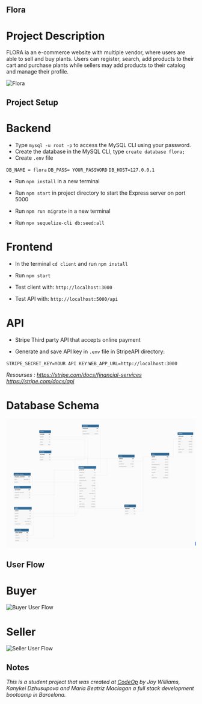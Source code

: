## Flora

# Project Description

FLORA ia an e-commerce website with multiple vendor, where users are able to sell and buy plants. Users can register, search, add products to their cart and purchase plants while sellers may add products to their catalog and manage their profile.

![Flora]()

## Project Setup 

# Backend 

- Type `mysql -u root -p` to access the MySQL CLI using your password.
- Create the database in the MySQL CLI, type `create database flora;`
- Create `.env` file 

`DB_NAME = flora`
`DB_PASS= YOUR_PASSWORD`
`DB_HOST=127.0.0.1`

- Run `npm install` in a new terminal

- Run `npm start` in project directory to start the Express server on port 5000

- Run `npm run migrate` in a new terminal 

- Run `npx sequelize-cli db:seed:all`

# Frontend
 
- In the terminal `cd client` and run `npm install`

- Run `npm start`

- Test client with: `http://localhost:3000`
- Test API with: `http://localhost:5000/api`

# API

- Stripe Third party API that accepts online payment

- Generate and save API key in `.env` file in StripeAPI directory:

`STRIPE_SECRET_KEY=YOUR API KEY`
`WEB_APP_URL=http://localhost:3000`

_Resourses : https://stripe.com/docs/financial-services_
_https://stripe.com/docs/api_

# Database Schema

![DB Schema](image/FloraDataBase.png)

## User Flow

# Buyer

![Buyer User Flow](image/buyerFlow.png)

# Seller

![Seller User Flow](image/sellerFlow.png)

## Notes

_This is a student project that was created at [CodeOp](http://codeop.tech) by Joy Williams, Kanykei Dzhusupova and Maria Beatriz Maclagan a full stack development bootcamp in Barcelona._